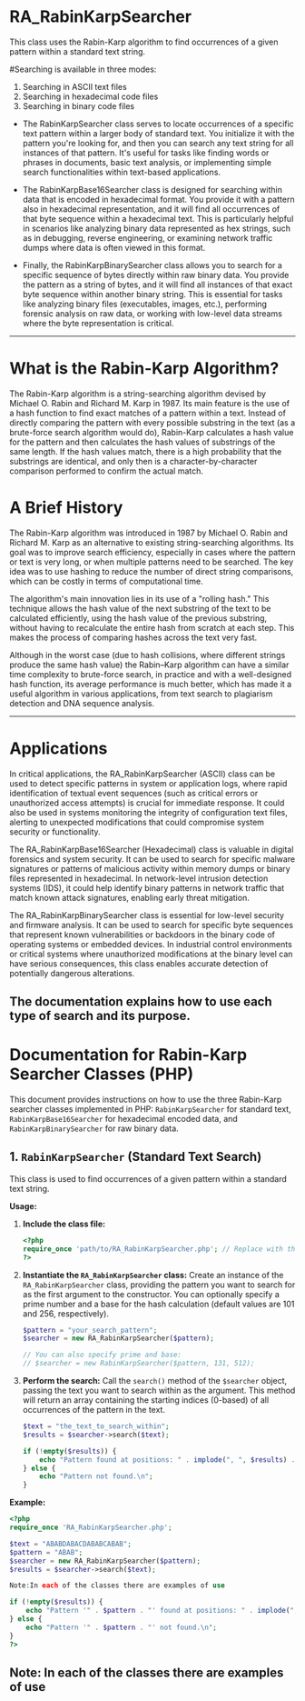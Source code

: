 # RA_RabinKarpSearcher
This class uses the Rabin-Karp algorithm to find occurrences of a given pattern within a standard text string.

#Searching is available in three modes:

1. Searching in ASCII text files
2. Searching in hexadecimal code files
3. Searching in binary code files

* The RabinKarpSearcher class serves to locate occurrences of a specific text pattern within a larger body of standard text. You initialize it with the pattern you're looking for, and then you can search any text string for all instances of that pattern. It's useful for tasks like finding words or phrases in documents, basic text analysis, or implementing simple search functionalities within text-based applications.

* The RabinKarpBase16Searcher class is designed for searching within data that is encoded in hexadecimal format. You provide it with a pattern also in hexadecimal representation, and it will find all occurrences of that byte sequence within a hexadecimal text. This is particularly helpful in scenarios like analyzing binary data represented as hex strings, such as in debugging, reverse engineering, or examining network traffic dumps where data is often viewed in this format.

* Finally, the RabinKarpBinarySearcher class allows you to search for a specific sequence of bytes directly within raw binary data. You provide the pattern as a string of bytes, and it will find all instances of that exact byte sequence within another binary string. This is essential for tasks like analyzing binary files (executables, images, etc.), performing forensic analysis on raw data, or working with low-level data streams where the byte representation is critical.


----------------------------
# What is the Rabin-Karp Algorithm?

The Rabin-Karp algorithm is a string-searching algorithm devised by Michael O. Rabin and Richard M. Karp in 1987. Its main feature is the use of a hash function to find exact matches of a pattern within a text. Instead of directly comparing the pattern with every possible substring in the text (as a brute-force search algorithm would do), Rabin-Karp calculates a hash value for the pattern and then calculates the hash values ​​of substrings of the same length. If the hash values ​​match, there is a high probability that the substrings are identical, and only then is a character-by-character comparison performed to confirm the actual match.

# A Brief History

The Rabin-Karp algorithm was introduced in 1987 by Michael O. Rabin and Richard M. Karp as an alternative to existing string-searching algorithms. Its goal was to improve search efficiency, especially in cases where the pattern or text is very long, or when multiple patterns need to be searched. The key idea was to use hashing to reduce the number of direct string comparisons, which can be costly in terms of computational time.

The algorithm's main innovation lies in its use of a "rolling hash." This technique allows the hash value of the next substring of the text to be calculated efficiently, using the hash value of the previous substring, without having to recalculate the entire hash from scratch at each step. This makes the process of comparing hashes across the text very fast.

Although in the worst case (due to hash collisions, where different strings produce the same hash value) the Rabin–Karp algorithm can have a similar time complexity to brute-force search, in practice and with a well-designed hash function, its average performance is much better, which has made it a useful algorithm in various applications, from text search to plagiarism detection and DNA sequence analysis.

-------------------------------

# Applications

In critical applications, the RA_RabinKarpSearcher (ASCII) class can be used to detect specific patterns in system or application logs, where rapid identification of textual event sequences (such as critical errors or unauthorized access attempts) is crucial for immediate response. It could also be used in systems monitoring the integrity of configuration text files, alerting to unexpected modifications that could compromise system security or functionality.

The RA_RabinKarpBase16Searcher (Hexadecimal) class is valuable in digital forensics and system security. It can be used to search for specific malware signatures or patterns of malicious activity within memory dumps or binary files represented in hexadecimal. In network-level intrusion detection systems (IDS), it could help identify binary patterns in network traffic that match known attack signatures, enabling early threat mitigation.

The RA_RabinKarpBinarySearcher class is essential for low-level security and firmware analysis. It can be used to search for specific byte sequences that represent known vulnerabilities or backdoors in the binary code of operating systems or embedded devices. In industrial control environments or critical systems where unauthorized modifications at the binary level can have serious consequences, this class enables accurate detection of potentially dangerous alterations.

The documentation explains how to use each type of search and its purpose.
--------------
# Documentation for Rabin-Karp Searcher Classes (PHP)

This document provides instructions on how to use the three Rabin-Karp searcher classes implemented in PHP: `RabinKarpSearcher` for standard text, `RabinKarpBase16Searcher` for hexadecimal encoded data, and `RabinKarpBinarySearcher` for raw binary data.

## 1. `RabinKarpSearcher` (Standard Text Search)

This class is used to find occurrences of a given pattern within a standard text string.

**Usage:**

1.  **Include the class file:**
    ```php
    <?php
    require_once 'path/to/RA_RabinKarpSearcher.php'; // Replace with the actual path
    ?>
    ```

2.  **Instantiate the `RA_RabinKarpSearcher` class:**
    Create an instance of the `RA_RabinKarpSearcher` class, providing the pattern you want to search for as the first argument to the constructor. You can optionally specify a prime number and a base for the hash calculation (default values are 101 and 256, respectively).
    ```php
    $pattern = "your_search_pattern";
    $searcher = new RA_RabinKarpSearcher($pattern);

    // You can also specify prime and base:
    // $searcher = new RabinKarpSearcher($pattern, 131, 512);
    ```

3.  **Perform the search:**
    Call the `search()` method of the `$searcher` object, passing the text you want to search within as the argument. This method will return an array containing the starting indices (0-based) of all occurrences of the pattern in the text.
    ```php
    $text = "the_text_to_search_within";
    $results = $searcher->search($text);

    if (!empty($results)) {
        echo "Pattern found at positions: " . implode(", ", $results) . "\n";
    } else {
        echo "Pattern not found.\n";
    }
    ```

**Example:**

```php
<?php
require_once 'RA_RabinKarpSearcher.php';

$text = "ABABDABACDABABCABAB";
$pattern = "ABAB";
$searcher = new RA_RabinKarpSearcher($pattern);
$results = $searcher->search($text);

Note:In each of the classes there are examples of use

if (!empty($results)) {
    echo "Pattern '" . $pattern . "' found at positions: " . implode(", ", $results) . "\n";
} else {
    echo "Pattern '" . $pattern . "' not found.\n";
}
?>
```

## Note: In each of the classes there are examples of use
